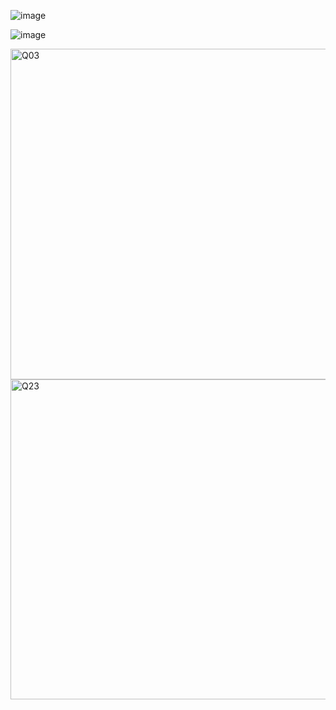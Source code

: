 ![image](https://github.com/user-attachments/assets/8bfdf42f-90c9-4143-b7aa-0944aef4c7ae)

![image](https://github.com/user-attachments/assets/54f04959-6558-40a1-8842-f85aa1dac3b7)

<img width="529" alt="Q03" src="https://github.com/user-attachments/assets/39f7255e-fa76-4895-931d-b8cc25d682c6" />

<img width="512" alt="Q23" src="https://github.com/user-attachments/assets/95d70a85-c6d1-4080-995f-319a93b91a3a" />
